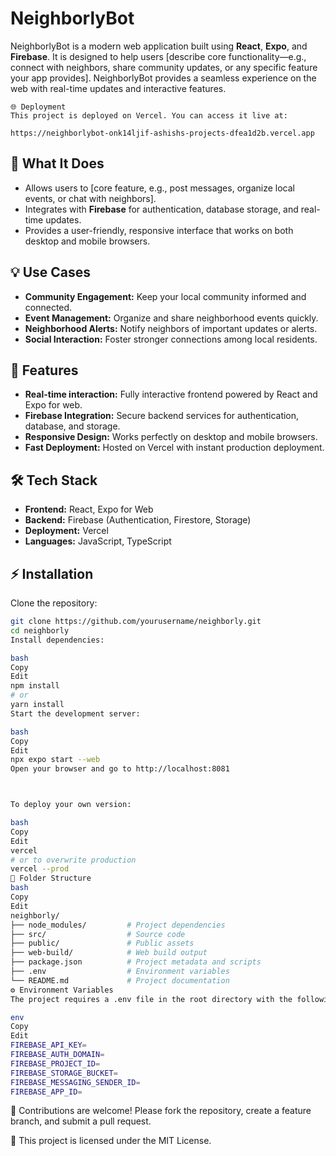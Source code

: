# NeighborlyBot

NeighborlyBot is a modern web application built using **React**, **Expo**, and **Firebase**. It is designed to help users [describe core functionality—e.g., connect with neighbors, share community updates, or any specific feature your app provides]. NeighborlyBot provides a seamless experience on the web with real-time updates and interactive features.
```
🌐 Deployment
This project is deployed on Vercel. You can access it live at:

https://neighborlybot-onk14ljif-ashishs-projects-dfea1d2b.vercel.app
```

## 🎯 What It Does

- Allows users to [core feature, e.g., post messages, organize local events, or chat with neighbors].
- Integrates with **Firebase** for authentication, database storage, and real-time updates.
- Provides a user-friendly, responsive interface that works on both desktop and mobile browsers.

## 💡 Use Cases

- **Community Engagement:** Keep your local community informed and connected.
- **Event Management:** Organize and share neighborhood events quickly.
- **Neighborhood Alerts:** Notify neighbors of important updates or alerts.
- **Social Interaction:** Foster stronger connections among local residents.

## 🚀 Features

- **Real-time interaction:** Fully interactive frontend powered by React and Expo for web.
- **Firebase Integration:** Secure backend services for authentication, database, and storage.
- **Responsive Design:** Works perfectly on desktop and mobile browsers.
- **Fast Deployment:** Hosted on Vercel with instant production deployment.

## 🛠 Tech Stack

- **Frontend:** React, Expo for Web
- **Backend:** Firebase (Authentication, Firestore, Storage)
- **Deployment:** Vercel
- **Languages:** JavaScript, TypeScript

## ⚡ Installation

Clone the repository:

```bash
git clone https://github.com/yourusername/neighborly.git
cd neighborly
Install dependencies:

bash
Copy
Edit
npm install
# or
yarn install
Start the development server:

bash
Copy
Edit
npx expo start --web
Open your browser and go to http://localhost:8081



To deploy your own version:

bash
Copy
Edit
vercel
# or to overwrite production
vercel --prod
📁 Folder Structure
bash
Copy
Edit
neighborly/
├── node_modules/         # Project dependencies
├── src/                  # Source code
├── public/               # Public assets
├── web-build/            # Web build output
├── package.json          # Project metadata and scripts
├── .env                  # Environment variables
└── README.md             # Project documentation
⚙ Environment Variables
The project requires a .env file in the root directory with the following keys:

env
Copy
Edit
FIREBASE_API_KEY=
FIREBASE_AUTH_DOMAIN=
FIREBASE_PROJECT_ID=
FIREBASE_STORAGE_BUCKET=
FIREBASE_MESSAGING_SENDER_ID=
FIREBASE_APP_ID=
```
🤝
Contributions are welcome! Please fork the repository, create a feature branch, and submit a pull request.

📜
This project is licensed under the MIT License.
